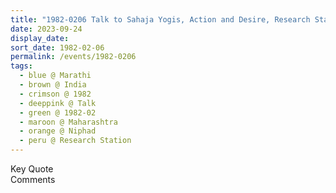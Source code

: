 ```yaml
---
title: "1982-0206 Talk to Sahaja Yogis, Action and Desire, Research Station, Niphad, Maharashtra, India"
date: 2023-09-24
display_date: 
sort_date: 1982-02-06
permalink: /events/1982-0206
tags:
  - blue @ Marathi
  - brown @ India
  - crimson @ 1982
  - deeppink @ Talk
  - green @ 1982-02
  - maroon @ Maharashtra
  - orange @ Niphad
  - peru @ Research Station
---
```


<wave-list>
  <list-title color="green" width="75">Key Quote</list-title>
  <list-item color="BlanchedAlmond"  width="200"></list-item>
  <list-item color="Lavender"></list-item>
  <list-item color="BlanchedAlmond"></list-item>
</wave-list>

<br>

<wave-list>
  <list-title color="green" width="75">Comments</list-title>
  <list-item color="BlanchedAlmond"  width="200"></list-item>
  <list-item color="Lavender"></list-item>
  <list-item color="BlanchedAlmond"></list-item>
</wave-list>